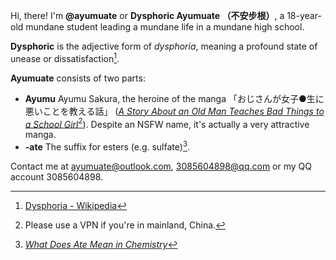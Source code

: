 Hi, there! I'm **@ayumuate** or **Dysphoric Ayumuate （不安步根）**, a 18-year-old mundane student leading a mundane life in a mundane high school.

**Dysphoric** is the adjective form of *dysphoria*, meaning a profound state of unease or dissatisfaction[^dysphoria].

**Ayumuate** consists of two parts:

* **Ayumu** Ayumu Sakura, the heroine of the manga 「おじさんが女子●生に悪いことを教える話」 ([*A Story About an Old Man Teaches Bad Things to a School Girl*](https://mangakakalot.com/chapter/ua920785/chapter_1)[^vpn]). Despite an NSFW name, it's actually a very attractive manga.
* **-ate** The suffix for esters (e.g. sulfate)[^ate].

Contact me at ayumuate@outlook.com, 3085604898@qq.com or my QQ account 3085604898.

[^dysphoria]: [Dysphoria - Wikipedia](https://en.wikipedia.org/wiki/Dysphoria)
[^ate]: [*What Does Ate Mean in Chemistry*](https://science.blurtit.com/33087/what-does-ate-mean-in-chemistry)
[^vpn]: Please use a VPN if you're in mainland, China.
